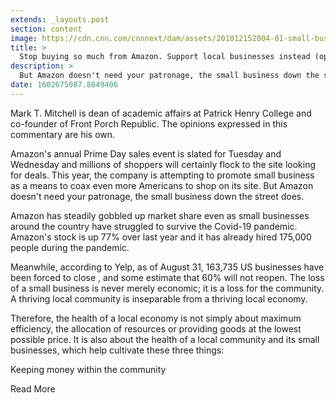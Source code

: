 ```yaml
--- 
extends: _layouts.post 
section: content 
image: https://cdn.cnn.com/cnnnext/dam/assets/201012152004-01-small-business-ny-0910-restricted-super-tease.jpg 
title: > 
  Stop buying so much from Amazon. Support local businesses instead (opinion) 
description: > 
  But Amazon doesn't need your patronage, the small business down the street does.Amazon has steadily gobbled up market share even as small businesses around the country have struggled to survive the Covid-19 pandemic.The loss of a small business is never merely economic; it is a loss for the community.A thriving local community is inseparable from a thriving local economy.It is also about the health of a local community and its small businesses, which help cultivate these three things:Keeping money within the communityRead More 
date: 1602675087.8649406 
--- 
```

Mark T. Mitchell is dean of academic affairs at Patrick Henry College and co-founder of Front Porch Republic. The opinions expressed in this commentary are his own.

Amazon's annual Prime Day sales event is slated for Tuesday and Wednesday and millions of shoppers will certainly flock to the site looking for deals. This year, the company is attempting to promote small business as a means to coax even more Americans to shop on its site. But Amazon doesn't need your patronage, the small business down the street does.

Amazon has steadily gobbled up market share even as small businesses around the country have struggled to survive the Covid-19 pandemic. Amazon's stock is up 77% over last year and it has already hired 175,000 people during the pandemic.

Meanwhile, according to Yelp, as of August 31, 163,735 US businesses have been forced to close , and some estimate that 60% will not reopen. The loss of a small business is never merely economic; it is a loss for the community. A thriving local community is inseparable from a thriving local economy.

Therefore, the health of a local economy is not simply about maximum efficiency, the allocation of resources or providing goods at the lowest possible price. It is also about the health of a local community and its small businesses, which help cultivate these three things:

Keeping money within the community

Read More